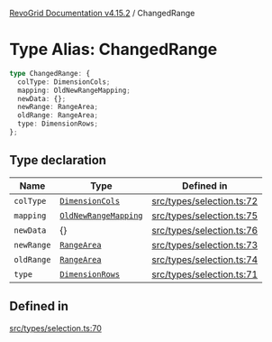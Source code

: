 [RevoGrid Documentation v4.15.2](README.md) / ChangedRange

# Type Alias: ChangedRange

```ts
type ChangedRange: {
  colType: DimensionCols;
  mapping: OldNewRangeMapping;
  newData: {};
  newRange: RangeArea;
  oldRange: RangeArea;
  type: DimensionRows;
};
```

## Type declaration

| Name | Type | Defined in |
| ------ | ------ | ------ |
| `colType` | [`DimensionCols`](TypeAlias.DimensionCols.md) | [src/types/selection.ts:72](https://github.com/revolist/revogrid/blob/30cfedca97f5b42c948bd2668fa87c350d2411bd/src/types/selection.ts#L72) |
| `mapping` | [`OldNewRangeMapping`](TypeAlias.OldNewRangeMapping.md) | [src/types/selection.ts:75](https://github.com/revolist/revogrid/blob/30cfedca97f5b42c948bd2668fa87c350d2411bd/src/types/selection.ts#L75) |
| `newData` | \{\} | [src/types/selection.ts:76](https://github.com/revolist/revogrid/blob/30cfedca97f5b42c948bd2668fa87c350d2411bd/src/types/selection.ts#L76) |
| `newRange` | [`RangeArea`](TypeAlias.RangeArea.md) | [src/types/selection.ts:73](https://github.com/revolist/revogrid/blob/30cfedca97f5b42c948bd2668fa87c350d2411bd/src/types/selection.ts#L73) |
| `oldRange` | [`RangeArea`](TypeAlias.RangeArea.md) | [src/types/selection.ts:74](https://github.com/revolist/revogrid/blob/30cfedca97f5b42c948bd2668fa87c350d2411bd/src/types/selection.ts#L74) |
| `type` | [`DimensionRows`](TypeAlias.DimensionRows.md) | [src/types/selection.ts:71](https://github.com/revolist/revogrid/blob/30cfedca97f5b42c948bd2668fa87c350d2411bd/src/types/selection.ts#L71) |

## Defined in

[src/types/selection.ts:70](https://github.com/revolist/revogrid/blob/30cfedca97f5b42c948bd2668fa87c350d2411bd/src/types/selection.ts#L70)
